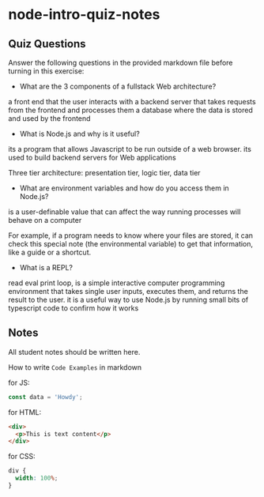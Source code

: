 # node-intro-quiz-notes

## Quiz Questions

Answer the following questions in the provided markdown file before turning in this exercise:

- What are the 3 components of a fullstack Web architecture?

a front end that the user interacts with
a backend server that takes requests from the frontend and processes them
a database where the data is stored and used by the frontend

- What is Node.js and why is it useful?

its a program that allows Javascript to be run outside of a web browser. its used to build backend servers for Web applications

Three tier architecture: presentation tier, logic tier, data tier

- What are environment variables and how do you access them in Node.js?

is a user-definable value that can affect the way running processes will behave on a computer

For example, if a program needs to know where your files are stored, it can check this special note (the environmental variable) to get that information, like a guide or a shortcut.

- What is a REPL?

read eval print loop, is a simple interactive computer programming environment that takes single user inputs, executes them, and returns the result to the user. it is a useful way to use Node.js by running small bits of typescript code to confirm how it works

## Notes

All student notes should be written here.

How to write `Code Examples` in markdown

for JS:

```javascript
const data = 'Howdy';
```

for HTML:

```html
<div>
  <p>This is text content</p>
</div>
```

for CSS:

```css
div {
  width: 100%;
}
```
